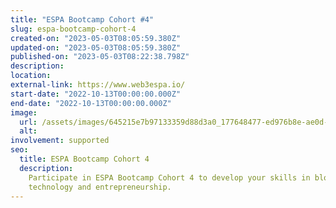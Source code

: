 ```yaml
---
title: "ESPA Bootcamp Cohort #4"
slug: espa-bootcamp-cohort-4
created-on: "2023-05-03T08:05:59.380Z"
updated-on: "2023-05-03T08:05:59.380Z"
published-on: "2023-05-03T08:22:38.798Z"
description:
location:
external-link: https://www.web3espa.io/
start-date: "2022-10-13T00:00:00.000Z"
end-date: "2022-10-13T00:00:00.000Z"
image:
  url: /assets/images/645215e7b97133359d88d3a0_177648477-ed976b8e-ae0d-4f18-8d91-2d8512d3fb54_hua7fa79449114663eebf6af324bdad7a2_1514667_1333x0_resize_q90_linear_2.png
  alt:
involvement: supported
seo:
  title: ESPA Bootcamp Cohort 4
  description:
    Participate in ESPA Bootcamp Cohort 4 to develop your skills in blockchain
    technology and entrepreneurship.
---
```

